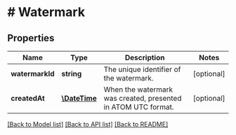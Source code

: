 # # Watermark

## Properties

Name | Type | Description | Notes
------------ | ------------- | ------------- | -------------
**watermarkId** | **string** | The unique identifier of the watermark. | [optional]
**createdAt** | [**\DateTime**](\DateTime.md) | When the watermark was created, presented in ATOM UTC format. | [optional]

[[Back to Model list]](../../README.md#models) [[Back to API list]](../../README.md#endpoints) [[Back to README]](../../README.md)

